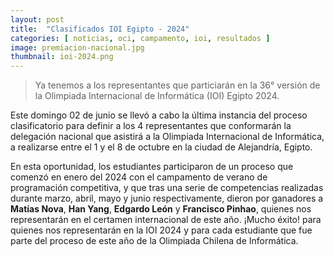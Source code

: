```yaml
---
layout: post
title:  "Clasificados IOI Egipto - 2024"
categories: [ noticias, oci, campamento, ioi, resultados ]
image: premiacion-nacional.jpg
thumbnail: ioi-2024.png
---
```


> Ya tenemos a los representantes que particiarán en la 36° versión de la Olimpiada Internacional de Informática (IOI) Egipto 2024.

Este domingo 02 de junio se llevó a cabo la última instancia del proceso clasificatorio para definir a los 4 representantes que conformarán la delegación nacional que asistirá a la Olimpiada Internacional de Informática, a realizarse entre el 1 y el 8 de octubre en  la ciudad de Alejandría, Egipto.

En esta oportunidad, los estudiantes participaron de un proceso que comenzó en enero del 2024 con el campamento de verano de programación competitiva, y que tras una serie de competencias realizadas durante marzo, abril, mayo y junio respectivamente, dieron por ganadores a **Matías Nova**, **Han Yang**, **Edgardo León** y **Francisco Pinhao**, quienes nos representarán en el certamen internacional de este año. ¡Mucho éxito! para quienes nos representarán en la IOI 2024 y para cada estudiante que fue parte del proceso de este año de la Olimpiada Chilena de Informática.

